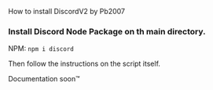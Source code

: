 How to install DiscordV2 by Pb2007

### Install Discord Node Package on th main directory.

NPM: `npm i discord`

Then follow the instructions on the script itself.

Documentation soon:tm:

